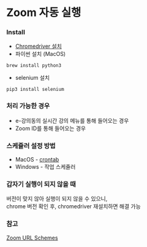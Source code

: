 # Zoom 자동 실행

### Install
- [Chromedriver 설치](https://chromedriver.chromium.org/downloads)    
- 파이썬 설치 (MacOS)
```
brew install python3
```
- selenium 설치
```
pip3 install selenium
```

### 처리 가능한 경우
- e-강의동의 실시간 강의 메뉴를 통해 들어오는 경우
- Zoom ID를 통해 들어오는 경우

### 스케쥴러 설정 방법
- MacOS - [crontab](https://blog.favorcat.dev/11)
- Windows - 작업 스케쥴러

### 갑자기 실행이 되지 않을 때
버전이 맞지 않아 실행이 되지 않을 수 있으니,    
chrome 버전 확인 후, chromedriver 재설치하면 해결 가능

### 참고
[Zoom URL Schemes](https://medium.com/zoom-developer-blog/zoom-url-schemes-748b95fd9205)